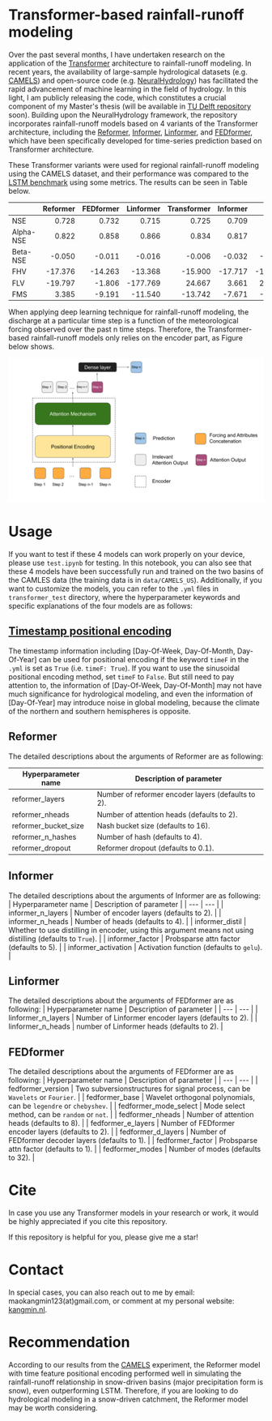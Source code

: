 # Transformer-based rainfall-runoff modeling

Over the past several months, I have undertaken research on the application of the [Transformer](https://arxiv.org/abs/1706.03762) architecture to rainfall-runoff modeling. In recent years, the availability of large-sample hydrological datasets (e.g. [CAMELS](https://ral.ucar.edu/solutions/products/camels)) and open-source code (e.g. [NeuralHydrology](https://github.com/neuralhydrology/neuralhydrology)) has facilitated the rapid advancement of machine learning in the field of hydrology. In this light, I am publicly releasing the code, which constitutes a crucial component of my Master's thesis (will be available in [TU Delft repository](https://repository.tudelft.nl/) soon). Building upon the NeuralHydrology framework, the repository incorporates rainfall-runoff models based on 4 variants of the Transformer architecture, including the [Reformer](https://arxiv.org/abs/2001.04451), [Informer](https://arxiv.org/abs/2012.07436), [Linformer](https://arxiv.org/abs/2006.04768), and [FEDformer](https://arxiv.org/abs/2201.12740), which have been specifically developed for time-series prediction based on Transformer architecture.


These Transformer variants were used for regional rainfall-runoff modeling using the CAMELS dataset, and their performance was compared to the [LSTM benchmark](https://hess.copernicus.org/articles/23/5089/2019/) using some metrics. The results can be seen in Table below.

|           | Reformer | FEDformer | Linformer | Transformer | Informer |    LSTM |
|-----------|---------:|----------:|----------:|------------:|---------:|--------:|
| NSE       |    0.728 |     0.732 |     0.715 |       0.725 |    0.709 |   0.732 |
| Alpha-NSE |    0.822 |     0.858 |     0.866 |       0.834 |    0.817 |   0.842 |
| Beta-NSE  |   -0.050 |    -0.011 |    -0.016 |      -0.006 |   -0.032 |  -0.039 |
| FHV       |  -17.376 |   -14.263 |   -13.368 |     -15.900 |  -17.717 | -16.058 |
| FLV       |  -19.797 |    -1.806 |  -177.769 |      24.667 |    3.661 |  28.927 |
| FMS       |    3.385 |    -9.191 |   -11.540 |     -13.742 |   -7.671 |  -8.021 |


When applying deep learning technique for rainfall-runoff modeling, the discharge at a particular time step is a function of the meteorological forcing observed over the past n time steps. Therefore, the Transformer-based rainfall-runoff models only relies on the encoder part, as Figure below shows.

![#](docs/source/_static/img/Transformers_for_RR.svg)

# Usage


If you want to test if these 4 models can work properly on your device, please use `test.ipynb` for testing. In this notebook, you can also see that these 4 models have been successfully run and trained on the two basins of the CAMLES data (the training data is in `data/CAMELS_US`). Additionally, if you want to customize the models, you can refer to the `.yml` files in `transformer_test` directory, where the hyperparameter keywords and specific explanations of the four models are as follows:

## [Timestamp positional encoding](https://arxiv.org/abs/2012.07436)
The timestamp information including [Day-Of-Week, Day-Of-Month, Day-Of-Year] can be used for positional encoding if the keyword `timeF` in the `.yml` is set as `True` (i.e. `timeF: True`). If you want to use the sinusoidal positional encoding method, set `timeF` to `False`. But still need to pay attention to, the information of [Day-Of-Week, Day-Of-Month] may not have much significance for hydrological modeling, and even the information of [Day-Of-Year] may introduce noise in global modeling, because the climate of the northern and southern hemispheres is opposite.


## Reformer
The detailed descriptions about the arguments of Reformer are as following:

| Hyperparameter name | Description of parameter |
| --- | --- |
| reformer_layers           | Number of reformer encoder layers (defaults to 2).                           |
| reformer_nheads      | Number of attention heads (defaults to 2).    |
| reformer_bucket_size      | Nash bucket size (defaults to 16).                  |
| reformer_n_hashes      |  Number of hash (defaults to 4).               |
| reformer_dropout      | Reformer dropout (defaults to 0.1).  |


## Informer
The detailed descriptions about the arguments of Informer are as following:
| Hyperparameter name | Description of parameter |
| --- | --- |
| informer_n_layers           | Number of encoder layers (defaults to 2).       |
| informer_n_heads      | Number of heads (defaults to 4).  |
| informer_distil      | Whether to use distilling in encoder, using this argument means not using distilling (defaults to `True`).                  |
| informer_factor      | Probsparse attn factor (defaults to 5).             |
| informer_activation      | Activation function (defaults to `gelu`).  |



## Linformer
The detailed descriptions about the arguments of FEDformer are as following:
| Hyperparameter name | Description of parameter |
| --- | --- |
| linformer_n_layers           | Number of Linformer encoder layers (defaults to 2).                                             |
| linformer_n_heads      | number of Linformer heads (defaults to 2).    |

## FEDformer
The detailed descriptions about the arguments of FEDformer are as following:
| Hyperparameter name | Description of parameter |
| --- | --- |
| fedformer_version           | Two subversionstructures for signal process, can be `Wavelets` or `Fourier`. |
| fedformer_base      | Wavelet orthogonal polynomials, can be `legendre` or `chebyshev`. |
| fedformer_mode_select      | Mode select method, can be `random` or `not`.  |
| fedformer_nheads      | Number of attention heads (defaults to 8).  |
| fedformer_e_layers      | Number of FEDformer encoder layers (defaults to 2).    |
| fedformer_d_layers      | Number of FEDformer decoder layers (defaults to 1).  |
| fedformer_factor      | Probsparse attn factor (defaults to 1).  |
| fedformer_modes      | Number of modes (defaults to 32).  |









# Cite

In case you use any Transformer models in your research or work, it would be highly appreciated if you cite this repository.

If this repository is helpful for you, please give me a star!

# Contact


In special cases, you can also reach out to me by email: maokangmin123(at)gmail.com, or comment at my personal website: [kangmin.nl](http://kangmin.nl/).


# Recommendation

According to our results from the [CAMELS](https://ral.ucar.edu/solutions/products/camels) experiment, the Reformer model with time feature positional encoding performed well in simulating the rainfall-runoff relationship in snow-driven basins (major precipitation form is snow), even outperforming LSTM. Therefore, if you are looking to do hydrological modeling in a snow-driven catchment, the Reformer model may be worth considering.
